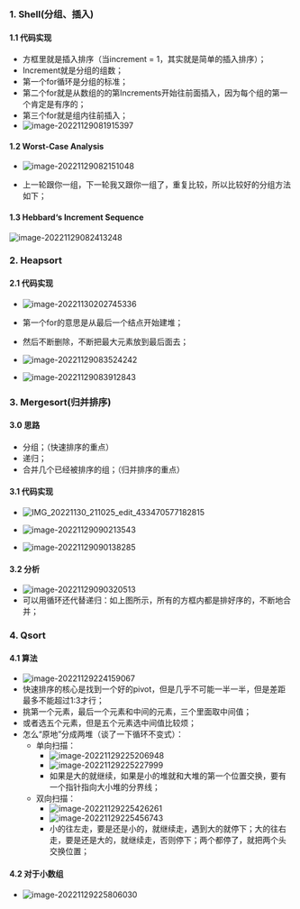 ### 1. Shell(分组、插入)

#### 1.1 代码实现

- 方框里就是插入排序（当increment = 1，其实就是简单的插入排序）；
- Increment就是分组的组数；
- 第一个for循环是分组的标准；
- 第二个for就是从数组的的第Increments开始往前面插入，因为每个组的第一个肯定是有序的；
- 第三个for就是组内往前插入；
- ![image-20221129081915397](../../img/test/202211290819494.png)

#### 1.2 Worst-Case Analysis

- ![image-20221129082151048](../../img/test/202211290821075.png)

- 上一轮跟你一组，下一轮我又跟你一组了，重复比较，所以比较好的分组方法如下；

#### 1.3 Hebbard‘s Increment Sequence

![image-20221129082413248](../../img/test/202211290824274.png)

### 2. Heapsort

#### 2.1 代码实现
- ![image-20221130202745336](../../img/test/202211302027434.png)
- 第一个for的意思是从最后一个结点开始建堆；
- 然后不断删除，不断把最大元素放到最后面去；
- ![image-20221129083524242](../../img/test/202211290835270.png)

- ![image-20221129083912843](../../img/test/202211290839864.png)

### 3. Mergesort(归并排序)
#### 3.0 思路
- 分组；（快速排序的重点）
- 递归；
- 合并几个已经被排序的组；（归并排序的重点）
#### 3.1 代码实现

- ![IMG_20221130_211025_edit_433470577182815](../../img/test/202211302111865.jpg)

- ![image-20221129090213543](../../img/test/202211290902568.png)
- ![image-20221129090138285](../../img/test/202211290901387.png)

#### 3.2 分析

- ![image-20221129090320513](../../img/test/202211290903540.png)
- 可以用循环还代替递归：如上图所示，所有的方框内都是排好序的，不断地合并；

### 4. Qsort

#### 4.1 算法

- ![image-20221129224159067](../../img/test/202211292243009.png)
- 快速排序的核心是找到一个好的pivot，但是几乎不可能一半一半，但是差距最多不能超过1:3才行；
- 挑第一个元素，最后一个元素和中间的元素，三个里面取中间值；
- 或者选五个元素，但是五个元素选中间值比较烦；
- 怎么“原地”分成两堆（谈了一下循环不变式）：
    - 单向扫描：
        - ![image-20221129225206948](../../img/test/202211292252980.png)
        - ![image-20221129225227999](../../img/test/202211292252017.png)
        - 如果是大的就继续，如果是小的堆就和大堆的第一个位置交换，要有一个指针指向大小堆的分界线；
    - 双向扫描：
        - ![image-20221129225426261](../../img/test/202211292254283.png)
        - ![image-20221129225456743](../../img/test/202211292254764.png)
        - 小的往左走，要是还是小的，就继续走，遇到大的就停下；大的往右走，要是还是大的，就继续走，否则停下；两个都停了，就把两个头交换位置；

#### 4.2 对于小数组
- ![image-20221129225806030](../../img/test/202211292258061.png)


